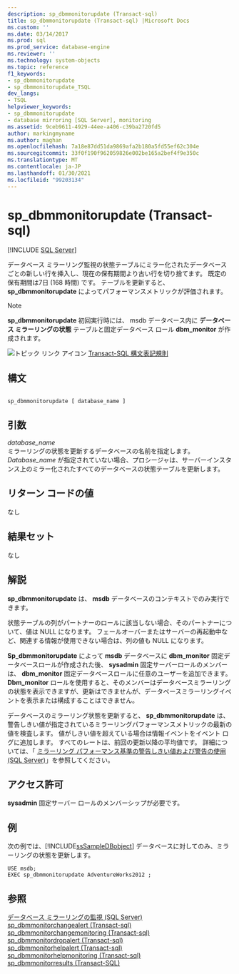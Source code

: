 ```yaml
---
description: sp_dbmmonitorupdate (Transact-sql)
title: sp_dbmmonitorupdate (Transact-sql) |Microsoft Docs
ms.custom: ''
ms.date: 03/14/2017
ms.prod: sql
ms.prod_service: database-engine
ms.reviewer: ''
ms.technology: system-objects
ms.topic: reference
f1_keywords:
- sp_dbmmonitorupdate
- sp_dbmmonitorupdate_TSQL
dev_langs:
- TSQL
helpviewer_keywords:
- sp_dbmmonitorupdate
- database mirroring [SQL Server], monitoring
ms.assetid: 9ceb9611-4929-44ee-a406-c39ba2720fd5
author: markingmyname
ms.author: maghan
ms.openlocfilehash: 7a18e87dd51da9869afa2b180a5fd55ef62c304e
ms.sourcegitcommit: 33f0f190f962059826e002be165a2bef4f9e350c
ms.translationtype: MT
ms.contentlocale: ja-JP
ms.lasthandoff: 01/30/2021
ms.locfileid: "99203134"
---
```

# <a name="sp_dbmmonitorupdate-transact-sql"></a>sp_dbmmonitorupdate (Transact-sql)
[!INCLUDE [SQL Server](../../includes/applies-to-version/sqlserver.md)]

  データベース ミラーリング監視の状態テーブルにミラー化されたデータベースごとの新しい行を挿入し、現在の保有期間より古い行を切り捨てます。 既定の保有期間は7日 (168 時間) です。 テーブルを更新すると、 **sp_dbmmonitorupdate** によってパフォーマンスメトリックが評価されます。  
  
> [!NOTE]  
>  **sp_dbmmonitorupdate** 初回実行時には、 msdb データベース内に **データベース ミラーリングの状態** テーブルと固定データベース ロール **dbm_monitor** が作成されます。  
  
 ![トピック リンク アイコン](../../database-engine/configure-windows/media/topic-link.gif "トピック リンク アイコン") [Transact-SQL 構文表記規則](../../t-sql/language-elements/transact-sql-syntax-conventions-transact-sql.md)  
  
## <a name="syntax"></a>構文  
  
```  
  
sp_dbmmonitorupdate [ database_name ]  
```  
  
## <a name="arguments"></a>引数  
 *database_name*  
 ミラーリングの状態を更新するデータベースの名前を指定します。 *Database_name* が指定されていない場合、プロシージャは、サーバーインスタンス上のミラー化されたすべてのデータベースの状態テーブルを更新します。  
  
## <a name="return-code-values"></a>リターン コードの値  
 なし  
  
## <a name="result-sets"></a>結果セット  
 なし  
  
## <a name="remarks"></a>解説  
 **sp_dbmmonitorupdate** は、 **msdb** データベースのコンテキストでのみ実行できます。  
  
 状態テーブルの列がパートナーのロールに該当しない場合、そのパートナーについて、値は NULL になります。 フェールオーバーまたはサーバーの再起動中など、関連する情報が使用できない場合は、列の値も NULL になります。  
  
 **Sp_dbmmonitorupdate** によって **msdb** データベースに **dbm_monitor** 固定データベースロールが作成された後、 **sysadmin** 固定サーバーロールのメンバーは、 **dbm_monitor** 固定データベースロールに任意のユーザーを追加できます。 **Dbm_monitor** ロールを使用すると、そのメンバーはデータベースミラーリングの状態を表示できますが、更新はできませんが、データベースミラーリングイベントを表示または構成することはできません。  
  
 データベースのミラーリング状態を更新すると、 **sp_dbmmonitorupdate** は、警告しきい値が指定されているミラーリングパフォーマンスメトリックの最新の値を検査します。 値がしきい値を超えている場合は情報イベントをイベント ログに追加します。 すべてのレートは、前回の更新以降の平均値です。 詳細については、「 [ミラーリング パフォーマンス基準の警告しきい値および警告の使用 &#40;SQL Server&#41;](../../database-engine/database-mirroring/use-warning-thresholds-and-alerts-on-mirroring-performance-metrics-sql-server.md)」を参照してください。  
  
## <a name="permissions"></a>アクセス許可  
 **sysadmin** 固定サーバー ロールのメンバーシップが必要です。  
  
## <a name="examples"></a>例  
 次の例では、[!INCLUDE[ssSampleDBobject](../../includes/sssampledbobject-md.md)] データベースに対してのみ、ミラーリングの状態を更新します。  
  
```  
USE msdb;  
EXEC sp_dbmmonitorupdate AdventureWorks2012 ;  
```  
  
## <a name="see-also"></a>参照  
 [データベース ミラーリングの監視 &#40;SQL Server&#41;](../../database-engine/database-mirroring/monitoring-database-mirroring-sql-server.md)   
 [sp_dbmmonitorchangealert &#40;Transact-sql&#41;](../../relational-databases/system-stored-procedures/sp-dbmmonitorchangealert-transact-sql.md)   
 [sp_dbmmonitorchangemonitoring &#40;Transact-sql&#41;](../../relational-databases/system-stored-procedures/sp-dbmmonitorchangemonitoring-transact-sql.md)   
 [sp_dbmmonitordropalert &#40;Transact-sql&#41;](../../relational-databases/system-stored-procedures/sp-dbmmonitordropalert-transact-sql.md)   
 [sp_dbmmonitorhelpalert &#40;Transact-sql&#41;](../../relational-databases/system-stored-procedures/sp-dbmmonitorhelpalert-transact-sql.md)   
 [sp_dbmmonitorhelpmonitoring &#40;Transact-sql&#41;](../../relational-databases/system-stored-procedures/sp-dbmmonitorhelpmonitoring-transact-sql.md)   
 [sp_dbmmonitorresults &#40;Transact-SQL&#41;](../../relational-databases/system-stored-procedures/sp-dbmmonitorresults-transact-sql.md)  
  
  

